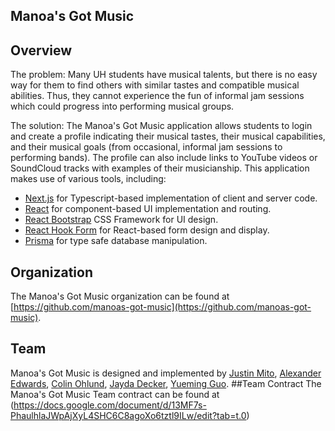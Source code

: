 ## Manoa's Got Music

## Overview

The problem: Many UH students have musical talents, but there is no easy way for them to find others with similar tastes and compatible musical abilities. Thus, they cannot experience the fun of informal jam sessions which could progress into performing musical groups.

The solution: The Manoa's Got Music application allows students to login and create a profile indicating their musical tastes, their musical capabilities, and their musical goals (from occasional, informal jam sessions to performing bands). The profile can also include links to YouTube videos or SoundCloud tracks with examples of their musicianship. This application makes use of various tools, including:

- [Next.js](https://nextjs.org/) for Typescript-based implementation of client and server code.
- [React](https://reactjs.org/) for component-based UI implementation and routing.
- [React Bootstrap](https://react-bootstrap.github.io/) CSS Framework for UI design.
- [React Hook Form](https://react-hook-form.com/) for React-based form design and display.
- [Prisma](https://www.prisma.io/) for type safe database manipulation.
## Organization
The Manoa's Got Music organization can be found at [https://github.com/manoas-got-music](https://github.com/manoas-got-music).
## Team
Manoa's Got Music is designed and implemented by [Justin Mito](https://github.com/justinvmito), [Alexander Edwards](https://github.com/alex-edwards-44), [Colin Ohlund](https://github.com/Cohlund876), [Jayda Decker](https://github.com/jaydald), [Yueming Guo](https://github.com/YuemingGuo9).
##Team Contract
The Manoa's Got Music Team contract can be found at (https://docs.google.com/document/d/13MF7s-PhaulhlaJWpAjXyL4SHC6C8agoXo6tztl9ILw/edit?tab=t.0)
